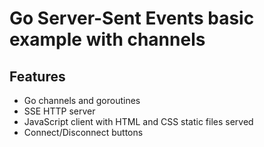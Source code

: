 # Go Server-Sent Events basic example with channels

## Features

* Go channels and goroutines
* SSE HTTP server
* JavaScript client with HTML and CSS static files served
* Connect/Disconnect buttons
